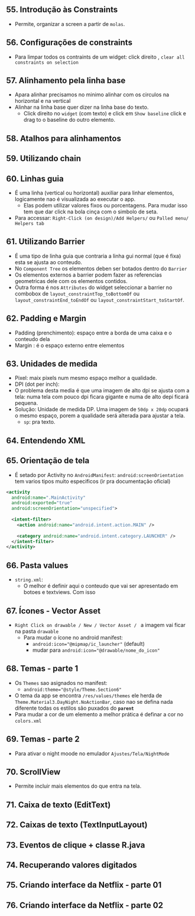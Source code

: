 
## 55. Introdução às Constraints
- Permite, organizar a screen a partir de `molas`.

## 56. Configurações de constraints
- Para limpar todos os contraints de um widget: click direito , `clear all constraints on selection`

## 57. Alinhamento pela linha base
- Apara alinhar precisamos no minimo alinhar com os circulos na horizontal e na vertical
- Alinhar na linha base quer dizer na linha base do texto. 
  - Click direito no `widget` (com texto) e click em `Show baseline` click e drag to o baseline do outro elemento.

## 58. Atalhos para alinhamentos

## 59. Utilizando chain

## 60. Linhas guia
- É uma linha (vertical ou horizontal) auxiliar para linhar elementos, logicamente nao é visualizada ao executar o app.
  - Elas podem utilizar valores fixos ou porcentagens. Para mudar isso tem que dar click na bola cinça com o simbolo de seta.
- Para accessar: `Right-Click (on design)/Add Helpers/` ou `Palled menu/ Helpers tab`

## 61. Utilizando Barrier
- É uma tipo de linha guia que contraria a linha gui normal (que é fixa) esta se ajusta ao conteudo. 
- No `Component Tree` os elementos deben ser botados dentro do `Barrier`
- Os elementos externos a barrier podem fazer as referencias geometricas dele com os elementos contidos.
- Outra forma é nos `Attributes`  do widget seleccionar a barrier no combobox de `layout_constraintTop_toBottomOf` ou `layout_constraintEnd_toEndOf` ou `layout_constraintStart_toStartOf`.

## 62. Padding e Margin
- Padding (prenchimento): espaço entre a borda de uma caixa e o conteudo dela
- Margin : é o espaço externo entre elementos

## 63. Unidades de medida
- Pixel: maix pixels num mesmo espaço melhor a qualidade.
- DPI (dot per inch): 
- O problema desta media é que uma imagem de alto dpi se ajusta com a tela: numa tela com pouco dpi ficara gigante e numa de alto depi ficará pequena.
- Solução: Unidade de medida DP. Uma imagem de `50dp x 20dp` ocupará o mesmo espaço, porem a qualidade será alterada para ajustar a tela.
  -   `sp`: pra texto.
   

## 64. Entendendo XML

## 65. Orientação de tela
- É setado por Activity no `AndroidManifest`: `android:screenOrientation` tem varios tipos muito especificos  (ir pra documentação oficial)
``` xml
<activity
  android:name=".MainActivity"
  android:exported="true"
  android:screenOrientation="unspecified">
  
  <intent-filter>
    <action android:name="android.intent.action.MAIN" />
                
    <category android:name="android.intent.category.LAUNCHER" />
  </intent-filter>
</activity>
```
## 66. Pasta values
- `string.xml`: 
  - O melhor é definir aqui o conteudo que vai ser apresentado em botoes e textviews. Com isso 
## 67. Ícones - Vector Asset
- `Right Click on drawable / New / Vector Asset / ` a imagem vai ficar na pasta `drawable`
  - Para mudar o ícone no android manifest:
    - `android:icon="@mipmap/ic_launcher"` (default)
    - mudar para `android:icon="@drawable/nome_do_icon"`

## 68. Temas - parte 1
- Os `Themes` sao asignados no manifest: 
  - `android:theme="@style/Theme.Section6"`
- O tema da app se encontra `/res/values/themes` ele herda de `Theme.Material3.DayNight.NoActionBar`, caso nao se defina nada diferente todas os estilos são puxados do **`parent`**
- Para mudar a cor de um elemento a melhor prática é definar a cor no `colors.xml` 
## 69. Temas - parte 2
- Para ativar o night moode no emulador `Ajustes/Tela/NightMode`

## 70. ScrollView
- Permite incluir mais elementos do que entra na tela.

## 71. Caixa de texto (EditText)

## 72. Caixas de texto (TextInputLayout)

## 73. Eventos de clique + classe R.java

## 74. Recuperando valores digitados

## 75. Criando interface da Netflix - parte 01

## 76. Criando interface da Netflix - parte 02

